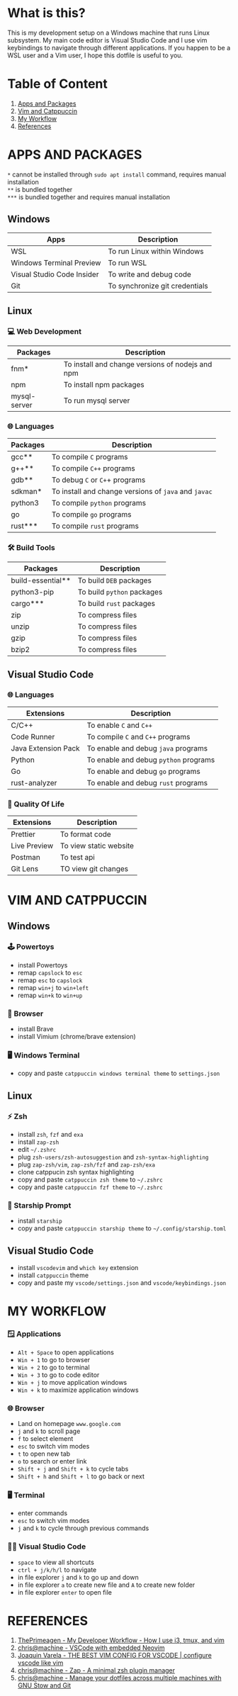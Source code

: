 # What is this?
This is my development setup on a Windows machine that runs Linux subsystem. My main code editor is Visual Studio Code and I use vim keybindings to navigate through different applications. If you happen to be a WSL user and a Vim user, I hope this dotfile is useful to you.

# Table of Content
1. [Apps and Packages](#apps-and-packages)
1. [Vim and Catppuccin](#vim-and-catppuccin)
1. [My Workflow](#my-workflow)
1. [References](#references)

# APPS AND PACKAGES
`*` cannot be installed through `sudo apt install` command, requires manual installation  
`**` is bundled together  
`***` is bundled together and requires manual installation
## Windows

| **Apps**                   | **Description**                |
|----------------------------|-------------------------       |
| WSL                        | To run Linux within Windows    |
| Windows Terminal Preview   | To run WSL                     |
| Visual Studio Code Insider | To write and debug code        |
| Git                        | To synchronize git credentials |

## Linux

### 💻 Web Development
| **Packages** | **Description**                                  |
|--------------|--------------------------------------------------|
| fnm*        | To install and change versions of nodejs and npm  |
| npm          | To install npm packages                          |
| mysql-server | To run mysql server                              |

### 🌐 Languages
| **Packages** | **Description**                                      |
|--------------|------------------------------------------------------|
| gcc**        | To compile `C` programs                              |
| g++**        | To compile `C++` programs                            |
| gdb**        | To debug `C` or `C+`+ programs                       |
| sdkman*      | To install and change versions of `java` and `javac` |
| python3      | To compile `python` programs                         |
| go           | To compile `go` programs                             |
| rust***      | To compile `rust` programs                           |


### 🛠️ Build Tools
| **Packages**      | **Description**            |
|-----------------  |--------------------------  |
| build-essential** | To build `DEB` packages    |
| python3-pip       | To build `python` packages |
| cargo***          | To build `rust` packages   |
| zip               | To compress files          |
| unzip             | To compress files          |
| gzip              | To compress files          |
| bzip2             | To compress files          |

## Visual Studio Code
### 🌐 Languages
| **Extensions**      | **Description**                         |
|---------------------|-------------------------------------    | 
| C/C++               | To enable `C` and `C++`                 |
| Code Runner         | To compile `C` and `C++` programs       |
| Java Extension Pack | To enable and debug `java` programs     |
| Python              | To enable and debug `python` programs   |
| Go                  | To enable and debug `go` programs       |
| rust-analyzer       | To enable and debug `rust` programs       |

### 🌿 Quality Of Life
| **Extensions** | **Description**        |
|----------------|------------------------|
| Prettier       | To format code         |
| Live Preview   | To view static website |
| Postman        | To test api            |
| Git Lens       | TO view git changes    |

# VIM AND CATPPUCCIN

## Windows

### 🕹️ Powertoys
- install Powertoys
- remap `capslock` to `esc`
- remap `esc` to `capslock`
- remap `win+j` to `win+left`
- remap `win+k` to `win+up`

### 🦁 Browser
- install Brave
- install Vimium (chrome/brave extension)

### 🖥️ Windows Terminal
- copy and paste `catppuccin windows terminal theme` to `settings.json`

## Linux
### ⚡ Zsh
- install `zsh`, `fzf` and `exa`
- install `zap-zsh`
- edit `~/.zshrc`
- plug `zsh-users/zsh-autosuggestion` and `zsh-syntax-highlighting`
- plug `zap-zsh/vim`, `zap-zsh/fzf` and `zap-zsh/exa`
- clone catppucin zsh syntax highlighting
- copy and paste `catppuccin zsh theme` to `~/.zshrc`
- copy and paste `catppuccin fzf theme` to `~/.zshrc`

### 🚀 Starship Prompt
- install `starship`
- copy and paste `catppuccin starship theme` to `~/.config/starship.toml`

## Visual Studio Code
- install `vscodevim` and `which key` extension
- install `catppuccin` theme
- copy and paste my `vscode/settings.json` and `vscode/keybindings.json`

# MY WORKFLOW
### 🪟 Applications
- `Alt + Space` to open applications
- `Win + 1` to go to browser
- `Win + 2` to go to terminal
- `Win + 3` to go to code editor
- `Win + j` to move application windows
- `Win + k` to maximize application windows

### 🌐 Browser
- Land on homepage `www.google.com`
- `j` and `k` to scroll page
- `f` to select element
- `esc` to switch vim modes
- `t` to open new tab
- `o` to search or enter link
- `Shift + j` and `Shift + k` to cycle tabs
- `Shift + h` and `Shift + l` to go back or next

### 🖥️ Terminal
- enter commands
- `esc` to switch vim modes
- `j` and `k` to cycle through previous commands

### 👨‍💻 Visual Studio Code
- `space` to view all shortcuts
- `ctrl + j/k/h/l` to navigate
- in file explorer `j` and `k` to go up and down
- in file explorer `a` to create new file and `A` to create new folder
- in file explorer `enter` to open file

# REFERENCES
1. [ThePrimeagen - My Developer Workflow - How I use i3, tmux, and vim](https://www.youtube.com/watch?v=bdumjiHabhQ)
1. [chris@machine - VSCode with embedded Neovim](https://www.youtube.com/watch?v=g4dXZ0RQWdw)
1. [Joaquin Varela - THE BEST VIM CONFIG FOR VSCODE | configure vscode like vim](https://www.youtube.com/watch?v=Vkm4bc2Y0AA&t=215s)
1. [chris@machine - Zap - A minimal zsh plugin manager](https://www.youtube.com/watch?v=LhDMw6n3GI4&t=253s)
1. [chris@machine - Manage your dotfiles across multiple machines with GNU Stow and Git](https://www.youtube.com/watch?v=90xMTKml9O0&t=616s)

